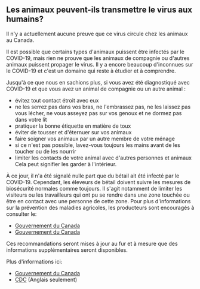 ## Les animaux peuvent-ils transmettre le virus aux humains?

Il n'y a actuellement aucune preuve que ce virus circule chez les animaux au Canada.

Il est possible que certains types d'animaux puissent être infectés par le COVID-19, mais rien ne prouve que les animaux de compagnie ou d'autres animaux puissent propager le virus. Il y a encore beaucoup d'inconnues sur le COVID-19 et c'est un domaine qui reste à étudier et à comprendre.

Jusqu'à ce que nous en sachions plus, si vous avez été diagnostiqué avec COVID-19 et que vous avez un animal de compagnie ou un autre animal :

- évitez tout contact étroit avec eux
- ne les serrez pas dans vos bras, ne l'embrassez pas, ne les laissez pas vous lécher, ne vous asseyez pas sur vos genoux et ne dormez pas dans votre lit
- pratiquer la bonne étiquette en matière de toux
- éviter de tousser et d'éternuer sur vos animaux
- faire soigner vos animaux par un autre membre de votre ménage
- si ce n'est pas possible, lavez-vous toujours les mains avant de les toucher ou de les nourrir
- limiter les contacts de votre animal avec d'autres personnes et animaux
  Cela peut signifier les garder à l'intérieur.

À ce jour, il n'a été signalé nulle part que du bétail ait été infecté par le COVID-19. Cependant, les éleveurs de bétail doivent suivre les mesures de biosécurité normales comme toujours. Il s'agit notamment de limiter les visiteurs ou les travailleurs qui ont pu se rendre dans une zone touchée ou être en contact avec une personne de cette zone. Pour plus d'informations sur la prévention des maladies agricoles, les producteurs sont encouragés à consulter le:

- [Gouvernement du Canada](https://www.inspection.gc.ca/animal-health/terrestrial-animals/biosecurity/standards-and-principles/eng/1344707905203/1344707981478)
- [Gouvernement du Canada](https://www.inspection.gc.ca/animal-health/terrestrial-animals/biosecurity/standards-and-principles/proactive-management/eng/1374175296768/1374176128059?chap=0)

Ces recommandations seront mises à jour au fur et à mesure que des informations supplémentaires seront disponibles.

Plus d'informations ici:

- [Gouvernement du Canada](https://www.canada.ca/fr/sante-publique/services/maladies/2019-nouveau-coronavirus/prevention-risques.html)
- [CDC](https://www.cdc.gov/coronavirus/2019-ncov/faq.html#animals) (Anglais seulement)
